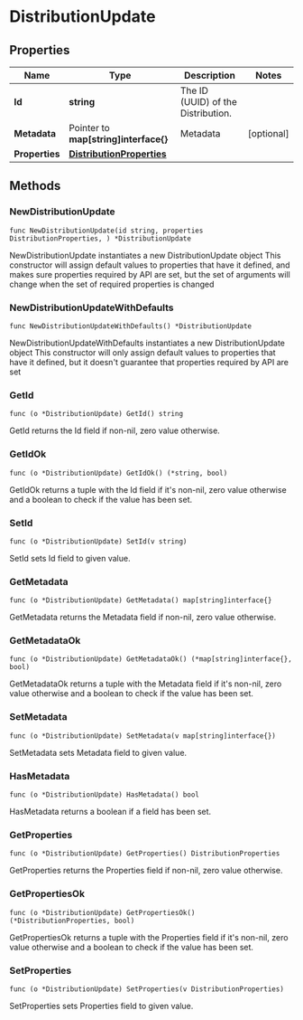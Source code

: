 # DistributionUpdate

## Properties

|Name | Type | Description | Notes|
|------------ | ------------- | ------------- | -------------|
|**Id** | **string** | The ID (UUID) of the Distribution. | |
|**Metadata** | Pointer to **map[string]interface{}** | Metadata | [optional] |
|**Properties** | [**DistributionProperties**](DistributionProperties.md) |  | |

## Methods

### NewDistributionUpdate

`func NewDistributionUpdate(id string, properties DistributionProperties, ) *DistributionUpdate`

NewDistributionUpdate instantiates a new DistributionUpdate object
This constructor will assign default values to properties that have it defined,
and makes sure properties required by API are set, but the set of arguments
will change when the set of required properties is changed

### NewDistributionUpdateWithDefaults

`func NewDistributionUpdateWithDefaults() *DistributionUpdate`

NewDistributionUpdateWithDefaults instantiates a new DistributionUpdate object
This constructor will only assign default values to properties that have it defined,
but it doesn't guarantee that properties required by API are set

### GetId

`func (o *DistributionUpdate) GetId() string`

GetId returns the Id field if non-nil, zero value otherwise.

### GetIdOk

`func (o *DistributionUpdate) GetIdOk() (*string, bool)`

GetIdOk returns a tuple with the Id field if it's non-nil, zero value otherwise
and a boolean to check if the value has been set.

### SetId

`func (o *DistributionUpdate) SetId(v string)`

SetId sets Id field to given value.


### GetMetadata

`func (o *DistributionUpdate) GetMetadata() map[string]interface{}`

GetMetadata returns the Metadata field if non-nil, zero value otherwise.

### GetMetadataOk

`func (o *DistributionUpdate) GetMetadataOk() (*map[string]interface{}, bool)`

GetMetadataOk returns a tuple with the Metadata field if it's non-nil, zero value otherwise
and a boolean to check if the value has been set.

### SetMetadata

`func (o *DistributionUpdate) SetMetadata(v map[string]interface{})`

SetMetadata sets Metadata field to given value.

### HasMetadata

`func (o *DistributionUpdate) HasMetadata() bool`

HasMetadata returns a boolean if a field has been set.

### GetProperties

`func (o *DistributionUpdate) GetProperties() DistributionProperties`

GetProperties returns the Properties field if non-nil, zero value otherwise.

### GetPropertiesOk

`func (o *DistributionUpdate) GetPropertiesOk() (*DistributionProperties, bool)`

GetPropertiesOk returns a tuple with the Properties field if it's non-nil, zero value otherwise
and a boolean to check if the value has been set.

### SetProperties

`func (o *DistributionUpdate) SetProperties(v DistributionProperties)`

SetProperties sets Properties field to given value.



